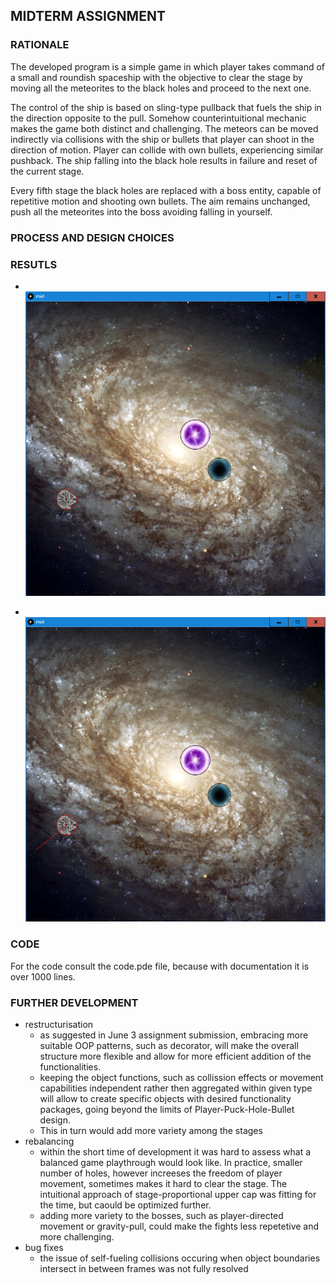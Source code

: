 ## MIDTERM ASSIGNMENT

### RATIONALE

The developed program is a simple game in which player takes command of a small and roundish spaceship with the objective to clear the stage by moving all the meteorites to the black holes and proceed to the next one.

The control of the ship is based on sling-type pullback that fuels the ship in the direction opposite to the pull. Somehow counterintuitional mechanic makes the game both distinct and challenging. The meteors can be moved indirectly via collisions with the ship or bullets that player can shoot in the direction of motion. Player can collide with own bullets, experiencing similar pushback. The ship falling into the black hole results in failure and reset of the current stage.

Every fifth stage the black holes are replaced with a boss entity, capable of repetitive motion and shooting own bullets. The aim remains unchanged, push all the meteorites into the boss avoiding falling in yourself.


### PROCESS AND DESIGN CHOICES




### RESUTLS

- \
![](1.png)

- \
![](2.png)


### CODE

For the code consult the code.pde file, because with documentation it is over 1000 lines.


### FURTHER DEVELOPMENT
- restructurisation
  - as suggested in June 3 assignment submission, embracing more suitable OOP patterns, such as decorator, will make the overall structure more flexible and allow for more efficient addition of the functionalities.
  - keeping the object functions, such as collission effects or movement capabilities independent rather then aggregated within given type will allow to create specific objects with desired functionality packages, going beyond the limits of Player-Puck-Hole-Bullet design.
  - This in turn would add more variety among the stages
- rebalancing
  - within the short time of development it was hard to assess what a balanced game playthrough would look like. In practice, smaller number of holes, however increeses the freedom of player movement, sometimes makes it hard to clear the stage. The intuitional approach of stage-proportional upper cap was fitting for the time, but caould be optimized further.
  - adding more variety to the bosses, such as player-directed movement or gravity-pull, could make the fights less repetetive and more challenging.
- bug fixes
  - the issue of self-fueling collisions occuring when object boundaries intersect in between frames was not fully resolved
